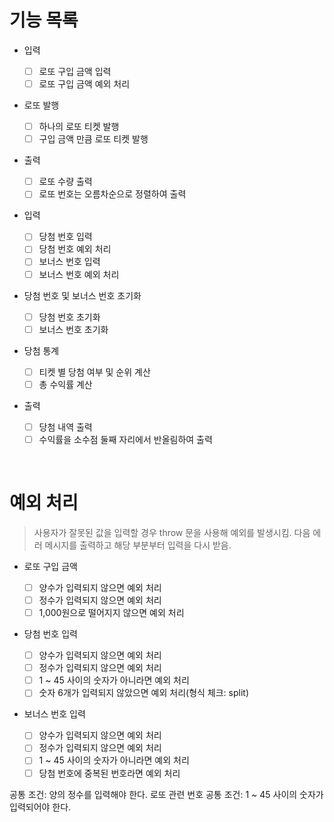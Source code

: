 # 기능 목록

- 입력

  - [ ] 로또 구입 금액 입력
  - [ ] 로또 구입 금액 예외 처리

- 로또 발행

  - [ ] 하나의 로또 티켓 발행
  - [ ] 구입 금액 만큼 로또 티켓 발행

- 출력

  - [ ] 로또 수량 출력
  - [ ] 로또 번호는 오름차순으로 정렬하여 출력

- 입력

  - [ ] 당첨 번호 입력
  - [ ] 당첨 번호 예외 처리
  - [ ] 보너스 번호 입력
  - [ ] 보너스 번호 예외 처리

- 당첨 번호 및 보너스 번호 초기화

  - [ ] 당첨 번호 초기화
  - [ ] 보너스 번호 초기화

- 당첨 통계

  - [ ] 티켓 별 당첨 여부 및 순위 계산
  - [ ] 총 수익률 계산

- 출력
  - [ ] 당첨 내역 출력
  - [ ] 수익률을 소수점 둘째 자리에서 반올림하여 출력

<br/>

# 예외 처리

> 사용자가 잘못된 값을 입력할 경우 throw 문을 사용해 예외를 발생시킴. 다음 에러 메시지를 출력하고 해당 부분부터 입력을 다시 받음.

- 로또 구입 금액

  - [ ] 양수가 입력되지 않으면 예외 처리
  - [ ] 정수가 입력되지 않으면 예외 처리
  - [ ] 1,000원으로 떨어지지 않으면 예외 처리

- 당첨 번호 입력

  - [ ] 양수가 입력되지 않으면 예외 처리
  - [ ] 정수가 입력되지 않으면 예외 처리
  - [ ] 1 ~ 45 사이의 숫자가 아니라면 예외 처리
  - [ ] 숫자 6개가 입력되지 않았으면 예외 처리(형식 체크: split)

- 보너스 번호 입력
  - [ ] 양수가 입력되지 않으면 예외 처리
  - [ ] 정수가 입력되지 않으면 예외 처리
  - [ ] 1 ~ 45 사이의 숫자가 아니라면 예외 처리
  - [ ] 당첨 번호에 중복된 번호라면 예외 처리

공통 조건: 양의 정수를 입력해야 한다.
로또 관련 번호 공통 조건: 1 ~ 45 사이의 숫자가 입력되어야 한다.
